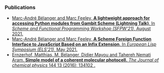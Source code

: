 ### Publications

- [Marc-André Bélanger and Marc Feeley, **A lightweight approach for accessing Python modules from Gambit Scheme (Lightning Talk)**. In _Scheme and Functional Programming Workshop (SFPW'21)_, August 2021.](https://icfp21.sigplan.org/details/scheme-2021-papers/9/A-lightweight-approach-for-accessing-Python-modules-from-Gambit-Scheme-Lightning-Tal)
- [Marc-André Bélanger and Marc Feeley, **A Scheme Foreign Function Interface to JavaScript Based on an Infix Extension**. In _European Lisp Symposium (ELS'21)_, May 2021.](https://zenodo.org/record/4711424)
- [Ernzerhof, Matthias, M. Bélanger, Didier Mayou and Tahereh Nemati Aram. **Simple model of a coherent molecular photocell.** _The Journal of chemical physics_ 144 13 (2016): 134102 .](https://hal.archives-ouvertes.fr/hal-01620569/file/Matthias%20JCP%20-%20copie.pdf)
